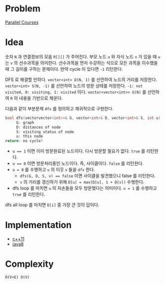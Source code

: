 # Problem

[Parallel Courses](https://leetcode.com/problems/parallel-courses/)

# Idea

숫자 `N` 과 연결정보의 모음 `R[][]` 가 주어진다. 부모 노드 `u` 와 자식
노드 `v` 가 있을 때 `u` 는 `v` 의 선수과목을 의미한다. 선수과목을 먼저
수강하는 식으로 모든 과목을 이수했을 때 그 길이를 구하는 문제이다.
만약 cycle 이 있다면 `-1` 리턴한다.

DFS 로 해결할 만하다. `vector<int> D(N, 1)` 를 선언하여 노드의 거리를
저장한다. `vector<int> S(N, -1)` 를 선언하여 노드의 방문 상태를
저장한다.  `-1: not visited, 0: visiting, 1: visited` 이다.
`vector<vector<int>> G(N)` 를 선언하여 `R` 의 내용을 기반으로 채운다.

다음과 같이 부분문제 `dfs` 를 정의하고 재귀적으로 구현한다.

```c
bool dfs(vectorvector<int>>& G, vector<int>& D, vector<int>& S, int u)
     G: graph 
     D: distances of node
     S: visiting status of node
     u: this node
return: no cycle?
```

* `u == 1` 이면 이미 방문완료된 노드이다. 다시 방문할 필요가 없다. `true` 를 리턴한다.
* `u == 0` 이면 방문처리중인 노드이다. 즉, 사이클이다. `false` 를 리턴한다.
* `u = 0` 를 수행하고 `u` 의 이웃 `v` 들을 `dfs` 한다.
  * `dfs(G, D, S, v) == false` 이면 사이클을 발견했으니 false 를 리턴한다.
  * `v` 의 거리를 갱신하기 위해 `D[u] = max(D[u], 1 + D[v])` 수행한다.
* dfs loop 를 마치면 `u` 의 자손들을 모두 방문했다는 의미이다. `u = 1`
  를 수행하고 `true` 를 리턴한다.

dfs all loop 를 마치면 `D[i]` 중 가장 큰 것이 답이다.

# Implementation

* [c++11](a.cpp)
* [java8](Solution.java)

# Complexity

```
O(V+E) O(V)
```
